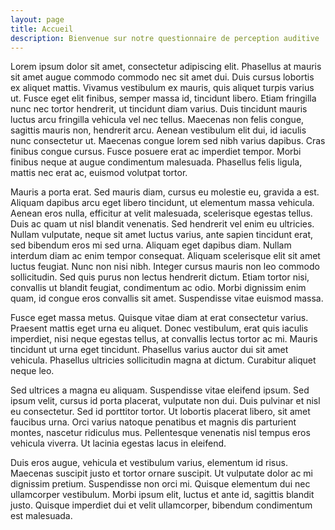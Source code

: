 ```yaml
---
layout: page
title: Accueil
description: Bienvenue sur notre questionnaire de perception auditive
---
```


Lorem ipsum dolor sit amet, consectetur adipiscing elit. Phasellus at mauris sit amet augue commodo commodo nec sit amet dui. Duis cursus lobortis ex aliquet mattis. Vivamus vestibulum ex mauris, quis aliquet turpis varius ut. Fusce eget elit finibus, semper massa id, tincidunt libero. Etiam fringilla nunc nec tortor hendrerit, ut tincidunt diam varius. Duis tincidunt mauris luctus arcu fringilla vehicula vel nec tellus. Maecenas non felis congue, sagittis mauris non, hendrerit arcu. Aenean vestibulum elit dui, id iaculis nunc consectetur ut. Maecenas congue lorem sed nibh varius dapibus. Cras finibus congue cursus. Fusce posuere erat ac imperdiet tempor. Morbi finibus neque at augue condimentum malesuada. Phasellus felis ligula, mattis nec erat ac, euismod volutpat tortor.

Mauris a porta erat. Sed mauris diam, cursus eu molestie eu, gravida a est. Aliquam dapibus arcu eget libero tincidunt, ut elementum massa vehicula. Aenean eros nulla, efficitur at velit malesuada, scelerisque egestas tellus. Duis ac quam ut nisl blandit venenatis. Sed hendrerit vel enim eu ultricies. Nullam vulputate, neque sit amet luctus varius, ante sapien tincidunt erat, sed bibendum eros mi sed urna. Aliquam eget dapibus diam. Nullam interdum diam ac enim tempor consequat. Aliquam scelerisque elit sit amet luctus feugiat. Nunc non nisi nibh. Integer cursus mauris non leo commodo sollicitudin. Sed quis purus non lectus hendrerit dictum. Etiam tortor nisi, convallis ut blandit feugiat, condimentum ac odio. Morbi dignissim enim quam, id congue eros convallis sit amet. Suspendisse vitae euismod massa.

Fusce eget massa metus. Quisque vitae diam at erat consectetur varius. Praesent mattis eget urna eu aliquet. Donec vestibulum, erat quis iaculis imperdiet, nisi neque egestas tellus, at convallis lectus tortor ac mi. Mauris tincidunt ut urna eget tincidunt. Phasellus varius auctor dui sit amet vehicula. Phasellus ultricies sollicitudin magna at dictum. Curabitur aliquet neque leo.

Sed ultrices a magna eu aliquam. Suspendisse vitae eleifend ipsum. Sed ipsum velit, cursus id porta placerat, vulputate non dui. Duis pulvinar et nisl eu consectetur. Sed id porttitor tortor. Ut lobortis placerat libero, sit amet faucibus urna. Orci varius natoque penatibus et magnis dis parturient montes, nascetur ridiculus mus. Pellentesque venenatis nisl tempus eros vehicula viverra. Ut lacinia egestas lacus in eleifend.

Duis eros augue, vehicula et vestibulum varius, elementum id risus. Maecenas suscipit justo et tortor ornare suscipit. Ut vulputate dolor ac mi dignissim pretium. Suspendisse non orci mi. Quisque elementum dui nec ullamcorper vestibulum. Morbi ipsum elit, luctus et ante id, sagittis blandit justo. Quisque imperdiet dui et velit ullamcorper, bibendum condimentum est malesuada.